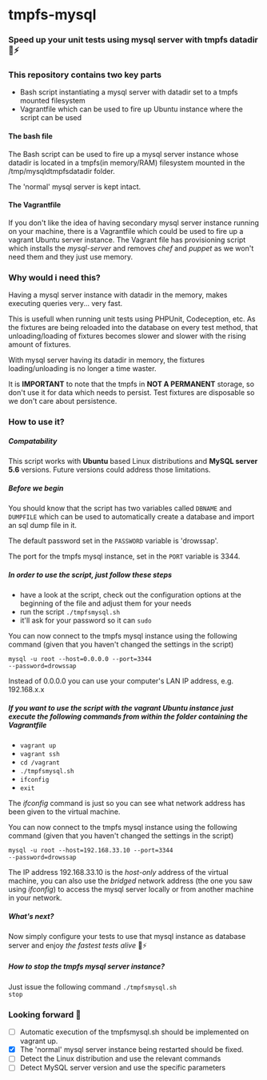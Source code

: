 # tmpfs-mysql

### Speed up your unit tests using mysql server with tmpfs datadir :runner::zap:

### This repository contains two key parts
- Bash script instantiating a mysql server with datadir set to a tmpfs mounted filesystem
- Vagrantfile which can be used to fire up Ubuntu instance where the script can be used


#### The bash file
The Bash script can be used to fire up a mysql server instance whose datadir is located
in a tmpfs(in memory/RAM) filesystem mounted in the /tmp/mysqldtmpfsdatadir folder.

The 'normal' mysql server is kept intact.


#### The Vagrantfile
If you don't like the idea of having secondary mysql server instance running on your machine, there is a Vagrantfile
which could be used to fire up a vagrant Ubuntu server instance.
The Vagrant file has provisioning script which installs the *mysql-server* and removes *chef* and *puppet*
as we won't need them and they just use memory.

### Why would i need this?
Having a mysql server instance with datadir in the memory, makes executing queries very... very fast.

This is usefull when running unit tests using PHPUnit, Codeception, etc. As the fixtures are being reloaded into the
database on every test method, that unloading/loading of fixtures becomes slower and slower with the rising amount of fixtures.

With mysql server having its datadir in memory, the fixtures loading/unloading is no longer a time waster.

It is **IMPORTANT** to note that the tmpfs in **NOT A PERMANENT** storage, so don't use it for data which needs to persist.
Test fixtures are disposable so we don't care about persistence.


### How to use it?

##### Compatability
This script works with **Ubuntu** based Linux distributions and **MySQL server 5.6** versions.
Future versions could address those limitations.

##### Before we begin
You should know that the script has two variables called <code>DBNAME</code> and <code>DUMPFILE</code> which can be used to automatically create a database and import an sql dump file in it.

The default password set in the <code>PASSWORD</code> variable is 'drowssap'.

The port for the tmpfs mysql instance, set in the <code>PORT</code> variable is 3344.


##### In order to use the script, just follow these steps
- have a look at the script, check out the configuration options at the beginning of the file and adjust them for your needs
- run the script
  <code>./tmpfsmysql.sh</code>
- it'll ask for your password so it can <code>sudo</code>

You can now connect to the tmpfs mysql instance using the following command (given that you haven't changed the settings in the script)

<code>mysql -u root --host=0.0.0.0 --port=3344 --password=drowssap</code>

Instead of 0.0.0.0 you can use your computer's LAN IP address, e.g. 192.168.x.x


##### If you want to use the script with the vagrant Ubuntu instance just execute the following commands from within the folder containing the Vagrantfile
- <code>vagrant up</code>
- <code>vagrant ssh</code>
- <code>cd /vagrant</code>
- <code>./tmpfsmysql.sh</code>
- <code>ifconfig</code>
- <code>exit</code>

The *ifconfig* command is just so you can see what network address has been given to the virtual machine.

You can now connect to the tmpfs mysql instance using the following command (given that you haven't changed the settings in the script)

<code>mysql -u root --host=192.168.33.10 --port=3344 --password=drowssap</code>

The IP address 192.168.33.10 is the *host-only* address of the virtual machine, you can also use the *bridged* network address (the one you saw using *ifconfig*) to access the mysql server locally or from another machine in your network.


##### What's next?
Now simply configure your tests to use that mysql instance as database server and enjoy *the fastest tests alive* :runner::zap:


##### How to stop the tmpfs mysql server instance?
Just issue the following command <code>./tmpfsmysql.sh stop</code>


### Looking forward :construction:
- [ ] Automatic execution of the tmpfsmysql.sh should be implemented on vagrant up.
- [x] The 'normal' mysql server instance being restarted should be fixed.
- [ ] Detect the Linux distribution and use the relevant commands
- [ ] Detect MySQL server version and use the specific parameters
